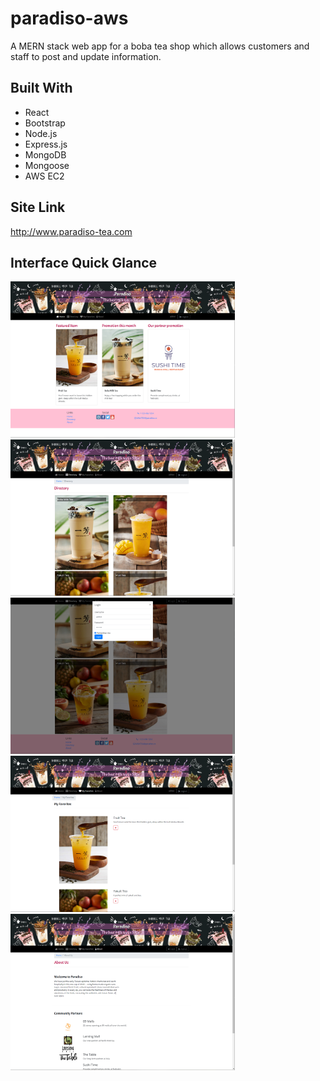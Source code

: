 # paradiso-aws
A MERN stack web app for a boba tea shop which allows customers and staff to post and update information.

## Built With
* React
* Bootstrap
* Node.js
* Express.js
* MongoDB
* Mongoose
* AWS EC2

## Site Link
http://www.paradiso-tea.com

## Interface Quick Glance
<img src="https://github.com/hreisis/paradiso-aws/blob/master/gitImages/image1.png" height="250" />&nbsp;
<img src="https://github.com/hreisis/paradiso-aws/blob/master/gitImages/image2.png" height="250" />&nbsp;
<img src="https://github.com/hreisis/paradiso-aws/blob/master/gitImages/image3.png" height="250" />&nbsp;
<img src="https://github.com/hreisis/paradiso-aws/blob/master/gitImages/image4.png" height="250" />&nbsp;
<img src="https://github.com/hreisis/paradiso-aws/blob/master/gitImages/image5.png" height="250" />&nbsp;
